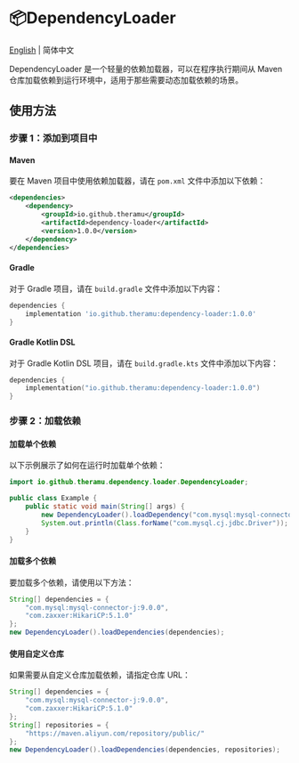 # 📦DependencyLoader

[English](./README.md) | 简体中文

DependencyLoader 是一个轻量的依赖加载器，可以在程序执行期间从 Maven 仓库加载依赖到运行环境中，适用于那些需要动态加载依赖的场景。

##  使用方法

### 步骤 1：添加到项目中

#### Maven
要在 Maven 项目中使用依赖加载器，请在 `pom.xml` 文件中添加以下依赖：
```xml
<dependencies>
    <dependency>
        <groupId>io.github.theramu</groupId>
        <artifactId>dependency-loader</artifactId>
        <version>1.0.0</version>
    </dependency>
</dependencies>
```

#### Gradle
对于 Gradle 项目，请在 `build.gradle` 文件中添加以下内容：
```groovy
dependencies {
    implementation 'io.github.theramu:dependency-loader:1.0.0'
}
```

#### Gradle Kotlin DSL
对于 Gradle Kotlin DSL 项目，请在 `build.gradle.kts` 文件中添加以下内容：
```kotlin
dependencies {
    implementation("io.github.theramu:dependency-loader:1.0.0")
}
```

### 步骤 2：加载依赖

#### 加载单个依赖
以下示例展示了如何在运行时加载单个依赖：
```java
import io.github.theramu.dependency.loader.DependencyLoader;

public class Example {
    public static void main(String[] args) {
        new DependencyLoader().loadDependency("com.mysql:mysql-connector-j:9.0.0");
        System.out.println(Class.forName("com.mysql.cj.jdbc.Driver"));
    }
}
```

#### 加载多个依赖
要加载多个依赖，请使用以下方法：
```java
String[] dependencies = {
    "com.mysql:mysql-connector-j:9.0.0",
    "com.zaxxer:HikariCP:5.1.0"
};
new DependencyLoader().loadDependencies(dependencies);
```

#### 使用自定义仓库
如果需要从自定义仓库加载依赖，请指定仓库 URL：
```java
String[] dependencies = {
    "com.mysql:mysql-connector-j:9.0.0",
    "com.zaxxer:HikariCP:5.1.0"
};
String[] repositories = {
    "https://maven.aliyun.com/repository/public/"
};
new DependencyLoader().loadDependencies(dependencies, repositories);
```
